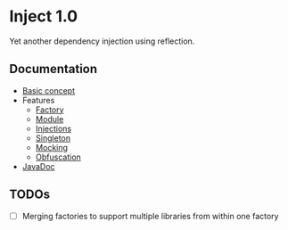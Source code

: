 # Inject 1.0

Yet another dependency injection using reflection.

## Documentation

* [Basic concept](doc/basicConcept.md)
* Features
  * [Factory](doc/factory.md)
  * [Module](doc/module.md)
  * [Injections](doc/injections.md)
  * [Singleton](doc/singleton.md)
  * [Mocking](doc/mocking.md)
  * [Obfuscation](doc/obfuscation.md)
* [JavaDoc](doc/JavaDoc/index.html)

## TODOs

- [ ] Merging factories to support multiple libraries from within one factory
